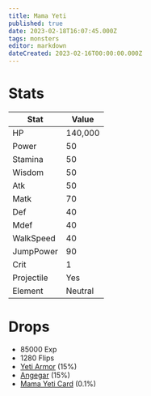 ```yaml
---
title: Mama Yeti
published: true
date: 2023-02-18T16:07:45.000Z
tags: monsters
editor: markdown
dateCreated: 2023-02-16T00:00:00.000Z
---
```


# Stats
|Stat|Value|
|-|-|
|HP|140,000|
|Power|50|
|Stamina|50|
|Wisdom|50|
|Atk|50|
|Matk|70|
|Def|40|
|Mdef|40|
|WalkSpeed|40|
|JumpPower|90|
|Crit|1|
|Projectile|Yes|
|Element|Neutral|

# Drops
 * 85000 Exp
 * 1280 Flips
 * [Yeti Armor](/items/yeti-armor.md) (15%)
 * [Angegar](/items/angegar.md) (15%)
 * [Mama Yeti Card](/items/mama-yeti-card.md) (0.1%)
